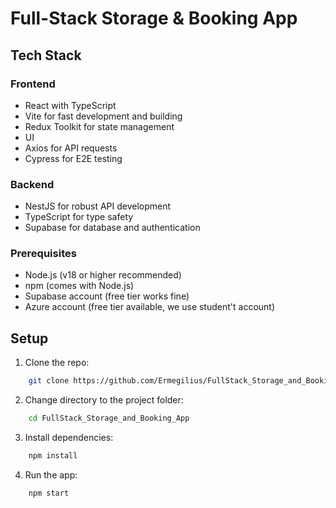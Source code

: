 # Full-Stack Storage & Booking App

## Tech Stack

### Frontend<!--  TODO: complete later-->

-   React with TypeScript
-   Vite for fast development and building
-   Redux Toolkit for state management
-   UI <!-- TODO: define UI tools and libraries -->
-   Axios for API requests
-   Cypress for E2E testing

### Backend

-   NestJS for robust API development
-   TypeScript for type safety
-   Supabase for database and authentication

### Prerequisites

-   Node.js (v18 or higher recommended)
-   npm (comes with Node.js)
-   Supabase account (free tier works fine)
-   Azure account (free tier available, we use student't account)

## Setup

1. Clone the repo:

```sh
    git clone https://github.com/Ermegilius/FullStack_Storage_and_Booking_App.git
```

2. Change directory to the project folder:

```sh
    cd FullStack_Storage_and_Booking_App
```

3. Install dependencies:

```sh
    npm install
```

4. Run the app:

```sh
    npm start
```
